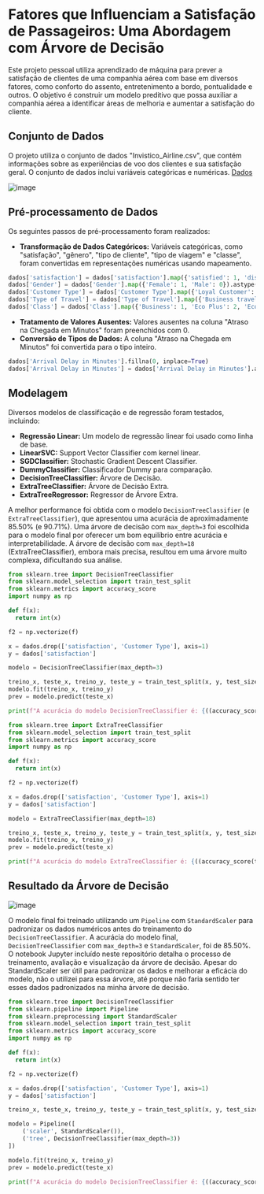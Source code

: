 # Fatores que Influenciam a Satisfação de Passageiros: Uma Abordagem com Árvore de Decisão

Este projeto pessoal utiliza aprendizado de máquina para prever a satisfação de clientes de uma companhia aérea com base em diversos fatores, como conforto do assento, entretenimento a bordo, pontualidade e outros. O objetivo é construir um modelo preditivo que possa auxiliar a companhia aérea a identificar áreas de melhoria e aumentar a satisfação do cliente.

## Conjunto de Dados

O projeto utiliza o conjunto de dados "Invistico_Airline.csv", que contém informações sobre as experiências de voo dos clientes e sua satisfação geral. O conjunto de dados inclui variáveis categóricas e numéricas.
[Dados](https://www.kaggle.com/datasets/yakhyojon/customer-satisfaction-in-airline)

![image](https://github.com/user-attachments/assets/dc4381f1-d0d2-4019-b829-30976e3a5b77)


## Pré-processamento de Dados

Os seguintes passos de pré-processamento foram realizados:

* **Transformação de Dados Categóricos:** Variáveis categóricas, como "satisfação", "gênero", "tipo de cliente", "tipo de viagem" e "classe", foram convertidas em representações numéricas usando mapeamento.

```python
dados['satisfaction'] = dados['satisfaction'].map({'satisfied': 1, 'dissatisfied': 0}).astype('int64')
dados['Gender'] = dados['Gender'].map({'Female': 1, 'Male': 0}).astype('int64')
dados['Customer Type'] = dados['Customer Type'].map({'Loyal Customer': 1, 'disloyal Customer': 0}).astype('int64')
dados['Type of Travel'] = dados['Type of Travel'].map({'Business travel': 1, 'Personal Travel': 0}).astype('int64')
dados['Class'] = dados['Class'].map({'Business': 1, 'Eco Plus': 2, 'Eco': 0}).astype('int64')
```


* **Tratamento de Valores Ausentes:** Valores ausentes na coluna "Atraso na Chegada em Minutos" foram preenchidos com 0.
* **Conversão de Tipos de Dados:** A coluna "Atraso na Chegada em Minutos" foi convertida para o tipo inteiro.
```python
dados['Arrival Delay in Minutes'].fillna(0, inplace=True)
dados['Arrival Delay in Minutes'] = dados['Arrival Delay in Minutes'].astype('int64')
```

## Modelagem

Diversos modelos de classificação e de regressão foram testados, incluindo:

* **Regressão Linear:** Um modelo de regressão linear foi usado como linha de base.
* **LinearSVC:**  Support Vector Classifier com kernel linear.
* **SGDClassifier:** Stochastic Gradient Descent Classifier.
* **DummyClassifier:** Classificador Dummy para comparação.
* **DecisionTreeClassifier:** Árvore de Decisão.
* **ExtraTreeClassifier:**  Árvore de Decisão Extra.
* **ExtraTreeRegressor:** Regressor de Árvore Extra.

A melhor performance foi obtida com o modelo `DecisionTreeClassifier` (e `ExtraTreeClassifier`), que apresentou uma acurácia de aproximadamente 85.50% (e 90.71%).  Uma árvore de decisão com `max_depth=3` foi escolhida para o modelo final por oferecer um bom equilíbrio entre acurácia e interpretabilidade.  A árvore de decisão com `max_depth=18` (ExtraTreeClassifier), embora mais precisa, resultou em uma árvore muito complexa, dificultando sua análise.

```python
from sklearn.tree import DecisionTreeClassifier
from sklearn.model_selection import train_test_split
from sklearn.metrics import accuracy_score
import numpy as np

def f(x):
  return int(x)

f2 = np.vectorize(f)

x = dados.drop(['satisfaction', 'Customer Type'], axis=1)
y = dados['satisfaction']

modelo = DecisionTreeClassifier(max_depth=3)

treino_x, teste_x, treino_y, teste_y = train_test_split(x, y, test_size=0.25, random_state=43)
modelo.fit(treino_x, treino_y)
prev = modelo.predict(teste_x)

print(f"A acurácia do modelo DecisionTreeClassifier é: {((accuracy_score(teste_y, f2(prev.round())))*100):.2f}%")
```

```python
from sklearn.tree import ExtraTreeClassifier
from sklearn.model_selection import train_test_split
from sklearn.metrics import accuracy_score
import numpy as np

def f(x):
  return int(x)

f2 = np.vectorize(f)

x = dados.drop(['satisfaction', 'Customer Type'], axis=1)
y = dados['satisfaction']

modelo = ExtraTreeClassifier(max_depth=18)

treino_x, teste_x, treino_y, teste_y = train_test_split(x, y, test_size=0.25, random_state=43)
modelo.fit(treino_x, treino_y)
prev = modelo.predict(teste_x)

print(f"A acurácia do modelo ExtraTreeClassifier é: {((accuracy_score(teste_y, f2(prev.round())))*100):.2f}%")
```

## Resultado da Árvore de Decisão

![image](https://github.com/user-attachments/assets/563e54d7-e175-4d06-89db-75e13fd62129)

O modelo final foi treinado utilizando um `Pipeline` com `StandardScaler` para padronizar os dados numéricos antes do treinamento do `DecisionTreeClassifier`.
A acurácia do modelo final, `DecisionTreeClassifier` com `max_depth=3` e `StandardScaler`, foi de 85.50%. O notebook Jupyter incluído neste repositório detalha o processo de treinamento, avaliação e visualização da árvore de decisão.
Apesar do StandardScaler ser útil para padronizar os dados e melhorar a eficácia do modelo, não o utilizei para essa árvore, até porque não faria sentido ter esses dados padronizados na minha árvore de decisão. 


```python
from sklearn.tree import DecisionTreeClassifier
from sklearn.pipeline import Pipeline
from sklearn.preprocessing import StandardScaler
from sklearn.model_selection import train_test_split
from sklearn.metrics import accuracy_score
import numpy as np

def f(x):
  return int(x)

f2 = np.vectorize(f)

x = dados.drop(['satisfaction', 'Customer Type'], axis=1)
y = dados['satisfaction']

treino_x, teste_x, treino_y, teste_y = train_test_split(x, y, test_size=0.25, random_state=43)

modelo = Pipeline([
    ('scaler', StandardScaler()),
    ('tree', DecisionTreeClassifier(max_depth=3))
])

modelo.fit(treino_x, treino_y)
prev = modelo.predict(teste_x)

print(f"A acurácia do modelo DecisionTreeClassifier é: {((accuracy_score(teste_y, f2(prev.round())))*100):.2f}%")
```
